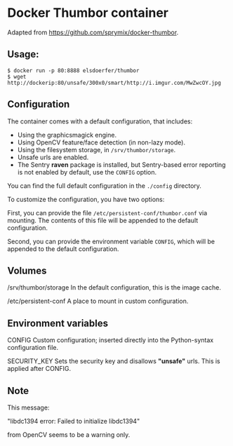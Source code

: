 Docker Thumbor container
========================

Adapted from https://github.com/sprymix/docker-thumbor.


Usage:
------

    $ docker run -p 80:8888 elsdoerfer/thumbor
    $ wget http://dockerip:80/unsafe/300x0/smart/http://i.imgur.com/MwZwcOY.jpg


Configuration
-------------

The container comes with a default configuration, that includes:

- Using the graphicsmagick engine.
- Using OpenCV feature/face detection (in non-lazy mode).
- Using the filesystem storage, in ``/srv/thumbor/storage``.
- Unsafe urls are enabled.
- The Sentry **raven** package is installed, but Sentry-based error reporting
   is not enabled by default, use the ``CONFIG`` option.

You can find the full default configuration in the ``./config`` directory.

To customize the configuration, you have two options:

First, you can provide the file ``/etc/persistent-conf/thumbor.conf`` via
mounting. The contents of this file will be appended to the default
configuration.

Second, you can provide the environment variable ``CONFIG``, which will
be appended to the default configuration.


Volumes
-------

/srv/thumbor/storage
    In the default configuration, this is the image cache.

/etc/persistent-conf
    A place to mount in custom configuration.


Environment variables
---------------------

CONFIG
   Custom configuration; inserted directly into the Python-syntax
   configuration file.

SECURITY_KEY
    Sets the security key and disallows **"unsafe"** urls.
    This is applied after CONFIG.


Note
----

This message:

"libdc1394 error: Failed to initialize libdc1394"

from OpenCV seems to be a warning only.
